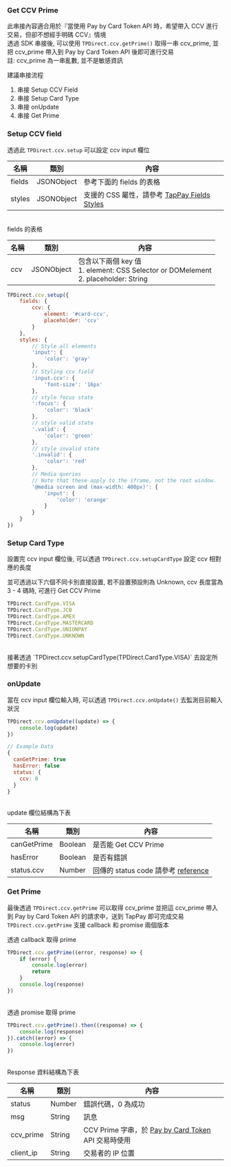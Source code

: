 ### Get CCV Prime 

此串接內容適合用於『當使用 Pay by Card Token API 時，希望帶入 CCV 進行交易，但卻不想經手明碼 CCV』情境<br>
透過 SDK 串接後, 可以使用 `TPDirect.ccv.getPrime()` 取得一串 ccv_prime, 並把 ccv_prime 帶入到 Pay by Card Token API 後即可進行交易<br>
註: ccv_prime 為一串亂數, 並不是敏感資訊

建議串接流程

1. 串接 Setup CCV Field
2. 串接 Setup Card Type
3. 串接 onUpdate
4. 串接 Get Prime

### Setup CCV field

透過此 `TPDirect.ccv.setup` 可以設定 ccv input 欄位

名稱 | 類別 | 內容
--- | --- | --- 
fields | JSONObject | 參考下面的 fields 的表格
styles | JSONObject | 支援的 CSS 屬性，請參考 <a target="_blank" href="https://docs.tappaysdk.com/tutorial/zh/reference.html#tappay-fields-styles">TapPay Fields Styles</a>

<br>
fields 的表格
<br>

名稱 | 類別 | 內容
--- | --- | ---
ccv | JSONObject | 包含以下兩個 key 值<br>1. element: CSS Selector or DOMelement<br>2. placeholder: String

```javascript
TPDirect.ccv.setup({
    fields: {
        ccv: {
            element: '#card-ccv',
            placeholder: 'ccv'
        }
    },
    styles: {
        // Style all elements
        'input': {
            'color': 'gray'
        },
        // Styling ccv field
        'input.ccv': {
            'font-size': '16px'
        },
        // style focus state
        ':focus': {
            'color': 'black'
        },
        // style valid state
        '.valid': {
            'color': 'green'
        },
        // style invalid state
        '.invalid': {
            'color': 'red'
        },
        // Media queries
        // Note that these apply to the iframe, not the root window.
        '@media screen and (max-width: 400px)': {
            'input': {
                'color': 'orange'
            }
        }
    }
})
```

### Setup Card Type 
設置完 ccv input 欄位後, 可以透過 `TPDirect.ccv.setupCardType` 設定 ccv 相對應的長度

並可透過以下六個不同卡別直接設置, 若不設置預設則為 Unknown, ccv 長度當為 3 - 4 碼時, 可進行 Get CCV Prime


```javascript
TPDirect.CardType.VISA
TPDirect.CardType.JCB
TPDirect.CardType.AMEX
TPDirect.CardType.MASTERCARD
TPDirect.CardType.UNIONPAY
TPDirect.CardType.UNKNOWN
```

<br>
接著透過 `TPDirect.ccv.setupCardType(TPDirect.CardType.VISA)` 去設定所想要的卡別

### onUpdate

當在 ccv input 欄位輸入時, 可以透過 `TPDirect.ccv.onUpdate()` 去監測目前輸入狀況

```javascript
TPDirect.ccv.onUpdate((update) => {
    console.log(update)
})

// Example Data
{
  canGetPrime: true
  hasError: false
  status: {
    ccv: 0
  }
}
```
<br>
update 欄位結構為下表

名稱 | 類別 | 內容
--- | --- | ---
canGetPrime | Boolean | 是否能 Get CCV Prime
hasError | Boolean | 是否有錯誤
status.ccv | Number | 回傳的 status code 請參考 <a target="_blank" href="https://docs.tappaysdk.com/tutorial/zh/reference.html#status-code">reference</a>

### Get Prime 
最後透過 `TPDirect.ccv.getPrime` 可以取得 ccv_prime
並把這 ccv_prime 帶入到 Pay by Card Token API 的請求中，送到 TapPay 即可完成交易
`TPDirect.ccv.getPrime` 支援 callback 和 promise 兩個版本

透過 callback 取得 prime

```javascript
TPDirect.ccv.getPrime((error, response) => {
    if (error) {
        console.log(error)
        return
    }
    console.log(response)
})
```
<br>
透過 promise 取得 prime

```javascript
TPDirect.ccv.getPrime().then((response) => {
    console.log(response)
}).catch((error) => {
    console.log(error)
})
```
<br>
Response 資料結構為下表

名稱 | 類別 | 內容
--- | --- | --- 
status | Number | 錯誤代碼，0 為成功
msg | String | 訊息
ccv_prime | String | CCV Prime 字串，於 <a target="_blank" href="https://docs.tappaysdk.com/tutorial/zh/back.html#pay-by-card-token-api">Pay by Card Token</a> API 交易時使用
client_ip | String | 交易者的 IP 位置
